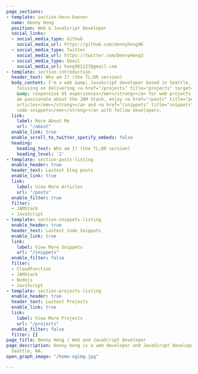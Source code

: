 ```yaml
---
page_sections:
- template: section-hero-banner
  name: Denny Hong
  position: Web & JavaScript Developer
  social_links:
  - social_media_type: Github
    social_media_url: https://github.com/dennyhong96
  - social_media_type: Twitter
    social_media_url: https://twitter.com/DennyHong3
  - social_media_type: Email
    social_media_url: hong961127@gmail.com
- template: section-introduction
  header_text: Who am I? (the TL;DR version)
  body_content: I'm a web &amp; JavaScript developer based in Seattle, WA. I'm currently
    focusing on delivering <a href="/projects" title="projects" target="_blank"><strong><em>rich
    &amp; responsive UI experiences</em></strong></a> for web projects at scale. I
    am passionate about the JAM Stack, enjoy <a href="/posts" title="posts" target="_blank"><strong><em>writing
    articles</em></strong></a> and <a href="/snippets" title="snippets" target="_blank"><strong><em>sharing
    code snippets</em></strong></a> with fellow developers.
  link:
    label: More About Me
    url: "/about"
  enable_link: true
  enable_scroll_to_twitter_spotify_embeds: false
  heading:
    heading_text: Who am I? (the TL;DR version)
    heading_level: '2'
- template: section-posts-listing
  enable_header: true
  header_text: Lastest blog posts
  enable_link: true
  link:
    label: View More Articles
    url: "/posts"
  enable_filter: true
  filter:
  - JAMStack
  - JavaScript
- template: section-snippets-listing
  enable_header: true
  header_text: Lastest Code Snippets
  enable_link: true
  link:
    label: View More Snippets
    url: "/snippets"
  enable_filter: false
  filter:
  - CloudFunction
  - JAMStack
  - Nodejs
  - JavsScript
- template: section-projects-listing
  enable_header: true
  header_text: Lastest Projects
  enable_link: true
  link:
    label: View More Projects
    url: "/projects"
  enable_filter: false
  filter: []
page_title: Denny Hong | Web and JavaScript Developer
page_description: Denny Hong is a web developer and JavaScript developer based in
  Seattle, WA.
open_graph_image: "/home-ogimg.jpg"

---
```

